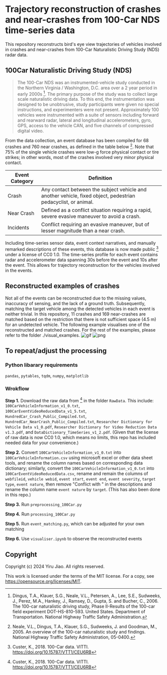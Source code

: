 # Trajectory reconstruction of crashes and near-crashes from 100-Car NDS time-series data
This repository reconstructs bird's eye view trajectories of vehicles involved in crashes and near-crashes from 100-Car Naturalistic Driving Study (NDS) radar data.

## 100Car Naturalistic Driving Study (NDS)
>The 100-Car NDS was an instrumented-vehicle study conducted in the Northern Virginia / Washington, D.C. area over a 2 year period in early 2000s [^1]. The primary purpose of the study was to collect large scale naturalistic driving data. To this end, the instrumentation was designed to be unobtrusive, study participants were given no special instructions, and experimenters were not present. Approximately 100 vehicles were instrumented with a suite of sensors including forward and rearward radar, lateral and longitudinal accelerometers, gyro, GPS, access to the vehicle CAN, and five channels of compressed digital video. 
[^1]: Dingus, T.A., Klauer, S.G., Neale, V.L., Petersen, A., Lee, S.E., Sudweeks, J., Perez, M.A., Hankey, J., Ramsey, D., Gupta, S. and Bucher, C., 2006. The 100-car naturalistic driving study, Phase II-Results of the 100-car field experiment DOT-HS-810-593. United States. Department of Transportation. National Highway Traffic Safety Administration.

From the data collection, an event database has been compiled for 68 crashes and 760 near crashes, as defined in the table below [^2]. Note that 75% of the single vehicle crashes were low-g force physical contact or tire strikes; in other words, most of the crashes involved very minor physical contact. 
[^2]: Neale, V.L., Dingus, T.A., Klauer, S.G., Sudweeks, J. and Goodman, M., 2005. An overview of the 100-car naturalistic study and findings. National Highway Traffic Safety Administration, 05-0400.

|Event Category | Definition|
|---|---|
| Crash | Any contact between the subject vehicle and another vehicle, fixed object, pedestrian pedacyclist, or animal. |
| Near Crash | Defined as a conflict situation requiring a rapid, severe evasive maneuver to avoid a crash. |
| Incidents | Conflict requiring an evasive maneuver, but of lesser magnitude than a near crash. |

Including time-series sensor data, event context narratives, and manually remarked descriptions of these events, this database is now made public [^3] under a license of CC0 1.0. The time-series profile for each event contains radar and accelerometer data spanning 30s before the event and 10s after the event. This allows for trajectory reconstruction for the vehicles involved in the events.
[^3]: Custer, K., 2018. 100-Car data. VITTI. https://doi.org/10.15787/VTT1/CEU6RB

## Reconstructed examples of crashes
Not all of the events can be reconstructed due to the missing values, inaccuracy of sensing, and the lack of a ground truth. Subsequently, matching the target vehicle among the detected vehicles in each event is neither trivial. In this repository, 11 crashes and 169 near-crashes are matched based on the restriction that there is not sufficient space (4.5 m) for an undetected vehicle. The following example visualises one of the reconstructed and matched crashes. For the rest of the examples, please refer to the folder ./visual_examples.
![gif](./visual_examples/event_8360.gif)
![png](./ProcessedData/plots_ekf/Crash/8360.png)

## To repeat/adjust the processing
### Python libarary requirements
`pandas`, `pytables`, `tqdm`, `numpy`, `matplotlib`

### Wrokflow
**Step 1.** Download the raw data from [^3] in the folder `RawData`. This include: `100CarVehicleInformation_v1_0.txt`, `100CarEventVideoReducedData_v1_5.txt`, `HundredCar_Crash_Public_Compiled.txt`, `HundredCar_NearCrash_Public_Compiled.txt`, `Researcher Dictionary for Vehicle Data v1_0.pdf`, `Researcher Dictionary for Video Reduction Data v1.3.pdf`, and `DataDictionary_TimeSeries_v1_2.pdf`. (Given that the license of raw data is now CC0 1.0, which means no limits, this repo has included needed data for your convenience.)

**Step 2.** Convert `100CarVehicleInformation_v1_0.txt` into `100CarVehicleInformation.csv` using microsoft excel or other data sheet tools, and rename the column names based on corresponding data dictionary; similarly, convert the `100CarVehicleInformation_v1_0.txt` into `100CarEventVideoReducedData.csv`, rename and remain the columns of `webfileid`, `vehicle webid`, `event start`, `event end`, `event severity`, `target type`, `event nature`, then remove "Conflict with " in the descriptions and rename the column name `event nature` by `target`. (This has also been done in this repo.)

**Step 3.** Run `preprocessing_100Car.py`

**Step 4.** Run `processing_100Car.py`

**Step 5.** Run `event_matching.py`, which can be adjusted for your own matching

**Step 6.** Use `visualiser.ipynb` to observe the reconstructed events

## Copyright
Copyright (c) 2024 Yiru Jiao. All rights reserved.

This work is licensed under the terms of the MIT license. For a copy, see <https://opensource.org/licenses/MIT>.
